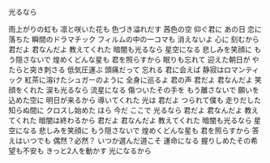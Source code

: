 光るなら


雨上がりの虹も
凛と咲いた花も
色づき溢れだす
茜色の空 仰ぐ君に
あの日 恋に落ちた
瞬間のドラマチック
フィルムの中の一コマも
消えないよ 心に
刻むから
君だよ 君なんだよ
教えてくれた
暗闇も光るなら
星空になる
悲しみを笑顔に
もう隠さないで
煌めくどんな星も
君を照らすから
眠りも忘れて
迎えた朝日が
やたらと突き刺さる
低気圧運ぶ 頭痛だって
忘れる 君に会えば
静寂はロマンティック
紅茶に溶けたシュガーのように
全身に巡るよ 君の声
君だよ 君なんだよ
笑顔をくれた
涙も光るなら
流星になる
傷ついたその手を
もう離さないで
願いを込めた空に
明日が来るから
導いてくれた 光は 君だよ
つられて僕も 走りだした
知らぬ間に クロスし始めた
ほら 今だ ここで 光るなら
君だよ 君なんだよ
教えてくれた
暗闇は終わるから
君だよ 君なんだよ
教えてくれた
暗闇も光るなら
星空になる
悲しみを笑顔に
もう隠さないで
煌めくどんな星も
君を照らすから
答えはいつでも 偶然？必然？
いつか選んだ道こそ 運命になる
握りしめたその希望も不安も
きっと2人を動かす 光になるから